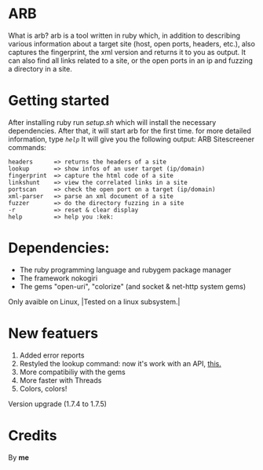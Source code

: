 # ARB 
What is arb? arb is a tool written in ruby which, in addition to describing various information about a target site (host, open ports, headers, etc.), also captures the fingerprint, the xml version and returns it to you as output. It can also find all links related to a site, or the open ports in an ip and fuzzing a directory in a site.

# Getting started
After installing ruby run _setup.sh_ which will install the necessary dependencies. After that, it will start arb for the first time. for more detailed information, type _`help`_
It will give you the following output:
ARB Sitescreener commands:

```
headers      => returns the headers of a site
lookup       => show infos of an user target (ip/domain)
fingerprint  => capture the html code of a site
linkshunt    => view the correlated links in a site
portscan     => check the open port on a target (ip/domain)
xml-parser   => parse an xml document of a site
fuzzer       => do the directory fuzzing in a site
-r           => reset & clear display
help         => help you :kek:
```

# Dependencies:

- The ruby programming language and rubygem package manager
- The framework nokogiri
- The gems "open-uri", "colorize" (and socket & net-http system gems)

Only avaible on Linux, |Tested on a linux subsystem.|

# New featuers
1) Added error reports
2) Restyled the lookup command: now it's work with an API, [this.](https://ipwhois.app)
3) More compatibiliy with the gems
4) More faster with Threads
5) Colors, colors!

Version upgrade (1.7.4 to 1.7.5)


# Credits
By **me**
